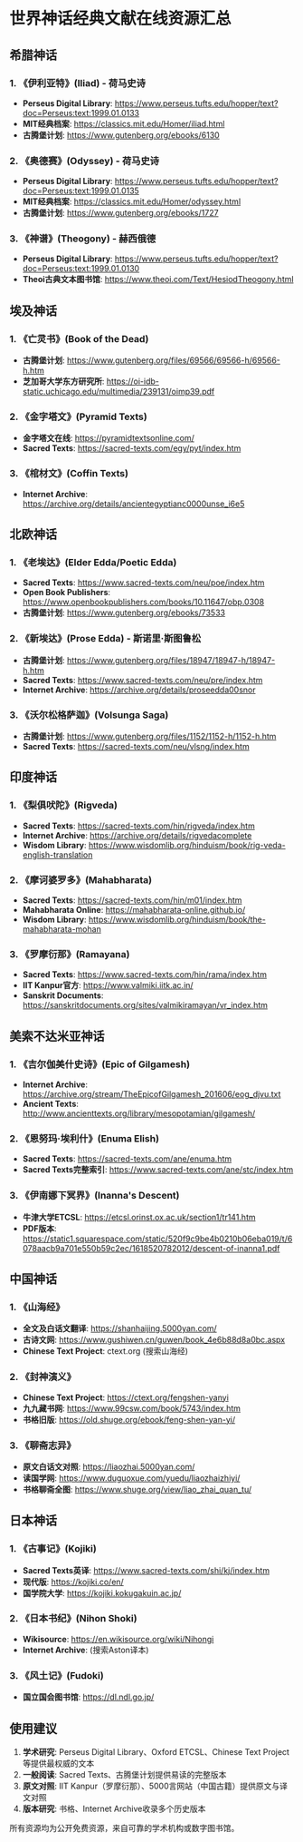 # 世界神话经典文献在线资源汇总

## 希腊神话

### 1. 《伊利亚特》(Iliad) - 荷马史诗
- **Perseus Digital Library**: https://www.perseus.tufts.edu/hopper/text?doc=Perseus:text:1999.01.0133
- **MIT经典档案**: https://classics.mit.edu/Homer/iliad.html
- **古腾堡计划**: https://www.gutenberg.org/ebooks/6130

### 2. 《奥德赛》(Odyssey) - 荷马史诗
- **Perseus Digital Library**: https://www.perseus.tufts.edu/hopper/text?doc=Perseus:text:1999.01.0135
- **MIT经典档案**: https://classics.mit.edu/Homer/odyssey.html
- **古腾堡计划**: https://www.gutenberg.org/ebooks/1727

### 3. 《神谱》(Theogony) - 赫西俄德
- **Perseus Digital Library**: https://www.perseus.tufts.edu/hopper/text?doc=Perseus:text:1999.01.0130
- **Theoi古典文本图书馆**: https://www.theoi.com/Text/HesiodTheogony.html

## 埃及神话

### 1. 《亡灵书》(Book of the Dead)
- **古腾堡计划**: https://www.gutenberg.org/files/69566/69566-h/69566-h.htm
- **芝加哥大学东方研究所**: https://oi-idb-static.uchicago.edu/multimedia/239131/oimp39.pdf

### 2. 《金字塔文》(Pyramid Texts)
- **金字塔文在线**: https://pyramidtextsonline.com/
- **Sacred Texts**: https://sacred-texts.com/egy/pyt/index.htm

### 3. 《棺材文》(Coffin Texts)
- **Internet Archive**: https://archive.org/details/ancientegyptianc0000unse_i6e5

## 北欧神话

### 1. 《老埃达》(Elder Edda/Poetic Edda)
- **Sacred Texts**: https://www.sacred-texts.com/neu/poe/index.htm
- **Open Book Publishers**: https://www.openbookpublishers.com/books/10.11647/obp.0308
- **古腾堡计划**: https://www.gutenberg.org/ebooks/73533

### 2. 《新埃达》(Prose Edda) - 斯诺里·斯图鲁松
- **古腾堡计划**: https://www.gutenberg.org/files/18947/18947-h/18947-h.htm
- **Sacred Texts**: https://www.sacred-texts.com/neu/pre/index.htm
- **Internet Archive**: https://archive.org/details/proseedda00snor

### 3. 《沃尔松格萨迦》(Volsunga Saga)
- **古腾堡计划**: https://www.gutenberg.org/files/1152/1152-h/1152-h.htm
- **Sacred Texts**: https://sacred-texts.com/neu/vlsng/index.htm

## 印度神话

### 1. 《梨俱吠陀》(Rigveda)
- **Sacred Texts**: https://sacred-texts.com/hin/rigveda/index.htm
- **Internet Archive**: https://archive.org/details/rigvedacomplete
- **Wisdom Library**: https://www.wisdomlib.org/hinduism/book/rig-veda-english-translation

### 2. 《摩诃婆罗多》(Mahabharata)
- **Sacred Texts**: https://sacred-texts.com/hin/m01/index.htm
- **Mahabharata Online**: https://mahabharata-online.github.io/
- **Wisdom Library**: https://www.wisdomlib.org/hinduism/book/the-mahabharata-mohan

### 3. 《罗摩衍那》(Ramayana)
- **Sacred Texts**: https://www.sacred-texts.com/hin/rama/index.htm
- **IIT Kanpur官方**: https://www.valmiki.iitk.ac.in/
- **Sanskrit Documents**: https://sanskritdocuments.org/sites/valmikiramayan/vr_index.htm

## 美索不达米亚神话

### 1. 《吉尔伽美什史诗》(Epic of Gilgamesh)
- **Internet Archive**: https://archive.org/stream/TheEpicofGilgamesh_201606/eog_djvu.txt
- **Ancient Texts**: http://www.ancienttexts.org/library/mesopotamian/gilgamesh/

### 2. 《恩努玛·埃利什》(Enuma Elish)
- **Sacred Texts**: https://sacred-texts.com/ane/enuma.htm
- **Sacred Texts完整索引**: https://www.sacred-texts.com/ane/stc/index.htm

### 3. 《伊南娜下冥界》(Inanna's Descent)
- **牛津大学ETCSL**: https://etcsl.orinst.ox.ac.uk/section1/tr141.htm
- **PDF版本**: https://static1.squarespace.com/static/520f9c9be4b0210b06eba019/t/6078aacb9a701e550b59c2ec/1618520782012/descent-of-inanna1.pdf

## 中国神话

### 1. 《山海经》
- **全文及白话文翻译**: https://shanhaijing.5000yan.com/
- **古诗文网**: https://www.gushiwen.cn/guwen/book_4e6b88d8a0bc.aspx
- **Chinese Text Project**: ctext.org (搜索山海经)

### 2. 《封神演义》
- **Chinese Text Project**: https://ctext.org/fengshen-yanyi
- **九九藏书网**: https://www.99csw.com/book/5743/index.htm
- **书格旧版**: https://old.shuge.org/ebook/feng-shen-yan-yi/

### 3. 《聊斋志异》
- **原文白话文对照**: https://liaozhai.5000yan.com/
- **读国学网**: https://www.duguoxue.com/yuedu/liaozhaizhiyi/
- **书格聊斋全图**: https://www.shuge.org/view/liao_zhai_quan_tu/

## 日本神话

### 1. 《古事记》(Kojiki)
- **Sacred Texts英译**: https://www.sacred-texts.com/shi/kj/index.htm
- **现代版**: https://kojiki.co/en/
- **国学院大学**: https://kojiki.kokugakuin.ac.jp/

### 2. 《日本书纪》(Nihon Shoki)
- **Wikisource**: https://en.wikisource.org/wiki/Nihongi
- **Internet Archive**: (搜索Aston译本)

### 3. 《风土记》(Fudoki)
- **国立国会图书馆**: https://dl.ndl.go.jp/

## 使用建议

1. **学术研究**: Perseus Digital Library、Oxford ETCSL、Chinese Text Project等提供最权威的文本
2. **一般阅读**: Sacred Texts、古腾堡计划提供易读的完整版本
3. **原文对照**: IIT Kanpur（罗摩衍那）、5000言网站（中国古籍）提供原文与译文对照
4. **版本研究**: 书格、Internet Archive收录多个历史版本

所有资源均为公开免费资源，来自可靠的学术机构或数字图书馆。